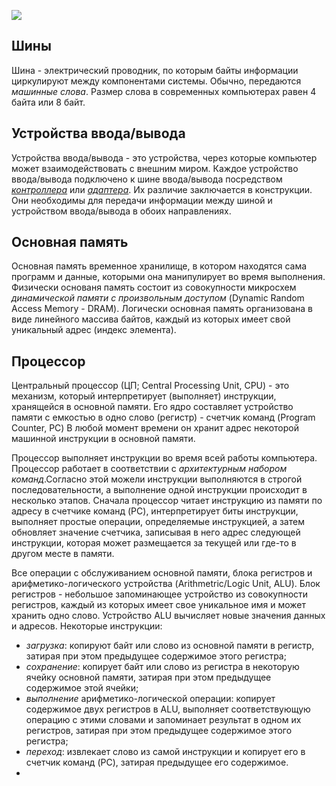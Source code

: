 ![](Аппаратная_организация_типичной_вычислительной_системы.png)

## Шины

Шина - электрический проводник, по которым байты информации циркулируют между компонентами системы. Обычно, передаются *машинные слова*. Размер слова в современных компьютерах равен 4 байта или 8 байт.

## Устройства ввода/вывода

Устройства ввода/вывода - это устройства, через которые компьютер может взаимодействовать с внешним миром. Каждое устройство ввода/вывода подключено к шине ввода/вывода посредством *[контроллера](Словарь/Контроллер)* или *[адаптера](Словарь/Адаптер)*. Их различие заключается в конструкции. Они необходимы для передачи информации между шиной и устройством ввода/вывода в обоих направлениях.

## Основная память

Основная память временное хранилище, в котором находятся сама программ и данные, которыми она манипулирует во время выполнения. Физически основаня память состоит из совокупности микросхем *динамической памяти с произвольным доступом* (Dynamic Random Access Memory - DRAM). Логически основная память организована в виде линейного массива байтов, каждый из которых имеет свой уникальный адрес (индекс элемента). 

## Процессор

Центральный процессор (ЦП; Central Processing Unit, CPU) - это механизм, который интерпретирует (выполняет) инструкции, хранящейся в основной памяти. Его ядро составляет устройство памяти с емкостью в одно слово (регистр) - счетчик команд (Program Counter, PC) В любой момент времени он хранит адрес некоторой машинной инструкции в основной памяти.

Процессор выполняет инструкции во время всей работы компьютера. Процессор работает в соответствии с *архитектурным набором команд*.Согласно этой можели инструкции выполняются в строгой последовательности, а выполнение одной инструкции происходит в несколько этапов. Сначала процессор читает инструкцию из памяти по адресу в счетчике команд (PC), интерпретирует биты инструкции, выполняет простые операции, определяемые инструкцией, а затем обновляет значение счетчика, записывая в него адрес следующей инструкции, которая может размещается за текущей или где-то в другом месте в памяти.

Все операции с обслуживанием основной памяти, блока регистров и арифметико-логического устройства (Arithmetric/Logic Unit, ALU). Блок регистров - небольшое запоминающее устройство из совокупности регистров, каждый из которых имеет свое уникальное имя и может хранить одно слово. Устройство ALU вычисляет новые значения данных и адресов. 
Некоторые инструкции: 
* *загрузка*: копируют байт или слово из основной памяти в регистр, затирая при этом предыдущее содержимое этого регистра;
* *сохранение*: копирует байт или слово из регистра в некоторую ячейку основной памяти, затирая при этом предыдущее содержимое этой ячейки;
* *выполнение* арифметико-логической операции: копирует содержимое двух регистров в ALU, выполняет соответствующую операцию с этими словами и запоминает результат в одном их регистров, затирая при этом предыдущее содержимое этого регистра;
* *переход*: извлекает слово из самой инструкции и копирует его в счетчик команд (PC), затирая предыдущее его содержимое.
* 